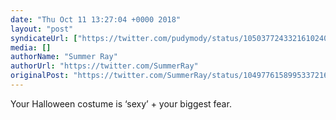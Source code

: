 ```yaml
---
date: "Thu Oct 11 13:27:04 +0000 2018"
layout: "post"
syndicateUrl: ["https://twitter.com/pudymody/status/1050377243321610240"]
media: []
authorName: "Summer Ray"
authorUrl: "https://twitter.com/SummerRay"
originalPost: "https://twitter.com/SummerRay/status/1049776158995337216"
---
```

Your Halloween costume is ‘sexy’ + your biggest fear.